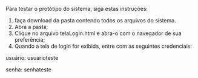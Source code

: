 Para testar o protótipo do sistema, siga estas instruções:

1) faça download da pasta contendo todos os arquivos do sistema. 
2) Abra a pasta;
3) Clique no arquivo telaLogin.html e abra-o com o navegador de sua preferência;
4) Quando a tela de login for exibida, entre com as seguintes credenciais: 

usuário: usuarioteste 

senha: senhateste
